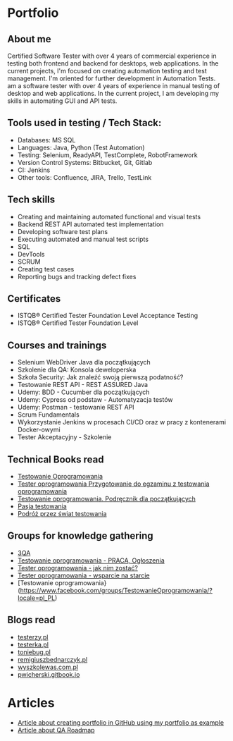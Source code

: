 # Portfolio

## About me

Certified Software Tester with over 4 years of commercial experience in testing both frontend and backend for desktops, web applications. 
In the current projects, I'm focused on creating automation testing and test management. I'm oriented for further development in Automation Tests.  
 am a software tester with over 4 years of experience in manual testing of desktop and web applications. In the current project, I am developing my skills in automating GUI and API tests.

## Tools used in testing / Tech Stack: 

* Databases: MS SQL
* Languages: Java, Python (Test Automation)
* Testing: Selenium, ReadyAPI, TestComplete, RobotFramework
* Version Control Systems: Bitbucket, Git, Gitlab
* CI: Jenkins
* Other tools: Confluence, JIRA, Trello, TestLink

## Tech skills
* Creating and maintaining automated functional and visual tests 
* Backend REST API automated test implementation
* Developing software test plans
* Executing automated and manual test scripts
* SQL
* DevTools
* SCRUM
* Creating test cases
* Reporting bugs and tracking defect fixes

## Certificates
* ISTQB® Certified Tester Foundation Level Acceptance Testing
* ISTQB® Certified Tester Foundation Level 

## Courses and trainings

* Selenium WebDriver Java dla początkujących
* Szkolenie dla QA: Konsola deweloperska 
* Szkoła Security: Jak znaleźć swoją pierwszą podatność?
* Testowanie REST API - REST ASSURED Java
* Udemy: BDD - Cucumber dla początkujących
* Udemy: Cypress od podstaw - Automatyzacja testów
* Udemy: Postman - testowanie REST API
* Scrum Fundamentals
* Wykorzystanie Jenkins w procesach CI/CD oraz w pracy z kontenerami Docker-owymi
* Tester Akceptacyjny - Szkolenie

## Technical Books read

* [Testowanie Oprogramowania](https://pwicherski.gitbook.io)
* [Tester oprogramowania Przygotowanie do egzaminu z testowania oprogramowania](https://ksiegarnia.pwn.pl/Tester-oprogramowania-Przygotowanie-do-egzaminu-z-testowania-oprogramowania,84913544,p.html?abpid=11&abpcid=132&bb_id=3&bb_coid=5264186&abpar1=desktop&abpar2=275403.1746781.&p_action=3206410001&utm_source=a4b&utm_medium=referral&utm_campaign=lc-buybox-wszystkie&_ga=NC.2843809135-1587824507)
* [Testowanie oprogramowania. Podręcznik dla początkujących ](https://helion.pl/ksiazki/testowanie-oprogramowania-podrecznik-dla-poczatkujacych-rafal-pawlak,szteop.htm?_ga=NC.1384359092-1587824560&abpar1=desktop&abpar2=236563.1746781.&abpcid=41&abpid=11&bb_coid=3069019&bb_id=3#format/d)
* [Pasja testowania](https://helion.pl/ksiazki/pasja-testowania-wydanie-ii-rozszerzone-krzysztof-jadczyk,paste2.htm#format/d)
* [Podróż przez świat testowania](https://lubimyczytac.pl/ksiazka/4967503/podroz-przez-swiat-testowania)


## Groups for knowledge gathering

* [3QA](https://www.facebook.com/trojqa/)
* [Testowanie oprogramowania - PRACA, Ogłoszenia](https://www.facebook.com/groups/215557562210470/?ref=group_header)
* [Tester oprogramowania - jak nim zostać?](https://www.facebook.com/groups/531570473876610/?ref=group_header)
* [Tester oprogramowania - wsparcie na starcie](https://www.facebook.com/groups/testeroprogramowania/?ref=group_header)
* [Testowanie oprogramowania}(https://www.facebook.com/groups/TestowanieOprogramowania/?locale=pl_PL)


## Blogs read

* [testerzy.pl](http://testerzy.pl)
* [testerka.pl](http://testerka.pl)
* [toniebug.pl](https://www.toniebug.pl)
* [remigiuszbednarczyk.pl](https://remigiuszbednarczyk.pl)
* [wyszkolewas.com.pl](https://www.wyszkolewas.com.pl/)
* [pwicherski.gitbook.io](https://pwicherski.gitbook.io/testowanie-oprogramowania/)

# Articles
* [Article about creating portfolio in GitHub using my portfolio as example](https://remigiuszbednarczyk.pl/portfolio-testera?fbclid=IwAR2jX5Kqys6g0o9xi0qkzqhDKy3p0hIHajaN8dO6NFyh5w1NwMnlQrq8-aQ)
* [Article about QA Roadmap](https://roadmap.sh/qa?)



